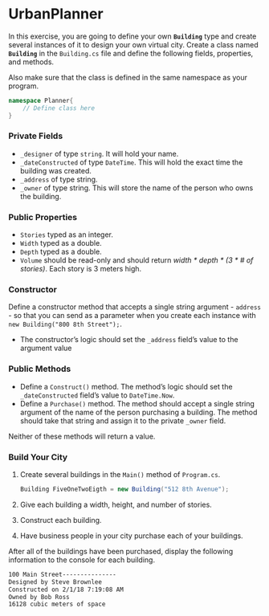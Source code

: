 # UrbanPlanner
In this exercise, you are going to define your own **`Building`** type and create several instances of it to design your own virtual city. Create a class named **`Building`** in the `Building.cs` file and define the following fields, properties, and methods.

Also make sure that the class is defined in the same namespace as your program.

```csharp
namespace Planner{    
	// Define class here
}
```

### Private Fields

- `_designer` of type `string`. It will hold your name.
- `_dateConstructed` of type `DateTime`. This will hold the exact time the building was created.
- `_address` of type string.
- `_owner` of type string. This will store the name of the person who owns the building.

### Public Properties

- `Stories` typed as an integer.
- `Width` typed as a double.
- `Depth` typed as a double.
- `Volume` should be read-only and should return *width * depth * (3 * # of stories)*. Each story is 3 meters high.

### Constructor

Define a constructor method that accepts a single string argument - `address` - so that you can send as a parameter when you create each instance with `new Building("800 8th Street");`.

- The constructor’s logic should set the `_address` field’s value to the argument value

### Public Methods

- Define a `Construct()` method. The method’s logic should set the `_dateConstructed` field’s value to `DateTime.Now`.
- Define a `Purchase()` method. The method should accept a single string argument of the name of the person purchasing a building. The method should take that string and assign it to the private `_owner` field.

Neither of these methods will return a value.

### Build Your City

1. Create several buildings in the `Main()` method of `Program.cs`.

    ```csharp
    Building FiveOneTwoEigth = new Building("512 8th Avenue");
    ```

2. Give each building a width, height, and number of stories.
3. Construct each building.
4. Have business people in your city purchase each of your buildings.

After all of the buildings have been purchased, display the following information to the console for each building.

```bash
100 Main Street---------------
Designed by Steve Brownlee
Constructed on 2/1/18 7:19:08 AM
Owned by Bob Ross
16128 cubic meters of space
```
